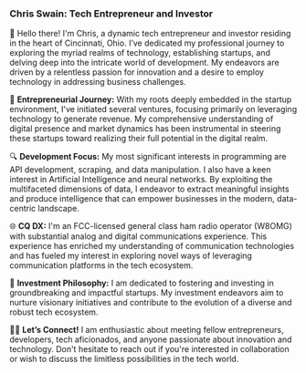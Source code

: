 
### Chris Swain: Tech Entrepreneur and Investor

👋 Hello there! I'm Chris, a dynamic tech entrepreneur and investor residing in the heart of Cincinnati, Ohio. I’ve dedicated my professional journey to exploring the myriad realms of technology, establishing startups, and delving deep into the intricate world of development. My endeavors are driven by a relentless passion for innovation and a desire to employ technology in addressing business challenges.

🚀 **Entrepreneurial Journey:**
With my roots deeply embedded in the startup environment, I've initiated several ventures, focusing primarily on leveraging technology to generate revenue. My comprehensive understanding of digital presence and market dynamics has been instrumental in steering these startups toward realizing their full potential in the digital realm.

🔍 **Development Focus:**
My most significant interests in programming are API development, scraping, and data manipulation. I also have a keen interest in Artificial Intelligence and neural networks. By exploiting the multifaceted dimensions of data, I endeavor to extract meaningful insights and produce intelligence that can empower businesses in the modern, data-centric landscape.

🌐 **CQ DX:**
I'm an FCC-licensed general class ham radio operator (W8OMG) with substantial analog and digital communications experience. This experience has enriched my understanding of communication technologies and has fueled my interest in exploring novel ways of leveraging communication platforms in the tech ecosystem.

🌟 **Investment Philosophy:**
I am dedicated to fostering and investing in groundbreaking and impactful startups. My investment endeavors aim to nurture visionary initiatives and contribute to the evolution of a diverse and robust tech ecosystem.

👨‍💻 **Let’s Connect!**
I am enthusiastic about meeting fellow entrepreneurs, developers, tech aficionados, and anyone passionate about innovation and technology. Don't hesitate to reach out if you're interested in collaboration or wish to discuss the limitless possibilities in the tech world. 

